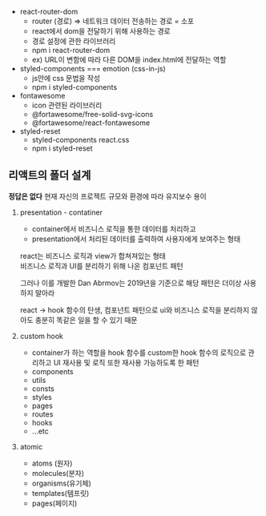 - react-router-dom
  - router (경로) => 네트워크 데이터 전송하는 경로 = 소포
  - react에서 dom을 전달하기 위해 사용하는 경로
  - 경로 설정에 관한 라이브러리
  - npm i react-router-dom
  - ex) URL이 변함에 따라 다른 DOM을 index.html에 전달하는 역할
- styled-components === emotion (css-in-js)
  - js안에 css 문법을 작성
  - npm i styled-components
- fontawesome
  - icon 관련된 라이브러리
  - @fortawesome/free-solid-svg-icons
  - @fortawesome/react-fontawesome
- styled-reset
  - styled-components react.css
  - npm i styled-reset

## 리액트의 폴더 설계
**정답은 없다** 현재 자신의 프로젝트 규모와 환경에 따라 유지보수 용이
1. presentation - contatiner
   - container에서 비즈니스 로직을 통한 데이터를 처리하고
   - presentation에서 처리된 데이터를 출력하여 사용자에게 보여주는 형태

    react는 비즈니스 로직과 view가 합쳐져있는 형태   
    비즈니스 로직과  UI를 분리하기 위해 나온 컴포넌트 패턴

    그러나 이를 개발한 Dan Abrmov는 2019년을 기준으로 해당 패턴은 더이상 사용하지 말아라

    react -> hook 함수의 탄생, 컴포넌트 패턴으로 ui와 비즈니스 로직을 분리하지 않아도 충분히 똑같은 일을 할 수 있기 때문

2. custom hook
     - container가 하는 역할을 hook 함수를 custom한 hook 함수의 로직으로 관리하고 UI 재사용 및 로직 또한 재사용 가능하도록 한 패턴
     - components
     - utils
     - consts
     - styles
     - pages
     - routes
     - hooks
     - ...etc

3. atomic
   - atoms (원자)
   - molecules(분자)
   - organisms(유기체)
   - templates(템프릿)
   - pages(페이지)













